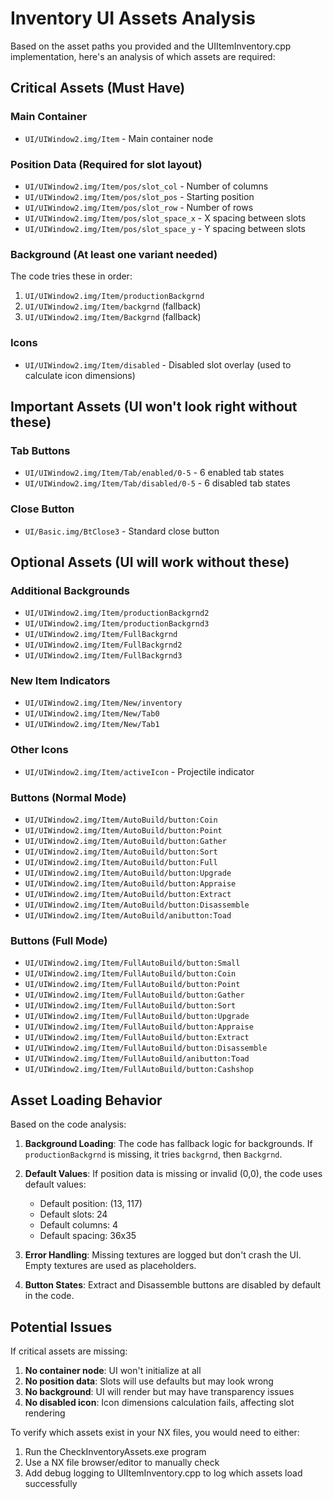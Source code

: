 # Inventory UI Assets Analysis

Based on the asset paths you provided and the UIItemInventory.cpp implementation, here's an analysis of which assets are required:

## Critical Assets (Must Have)

### Main Container
- `UI/UIWindow2.img/Item` - Main container node

### Position Data (Required for slot layout)
- `UI/UIWindow2.img/Item/pos/slot_col` - Number of columns
- `UI/UIWindow2.img/Item/pos/slot_pos` - Starting position
- `UI/UIWindow2.img/Item/pos/slot_row` - Number of rows  
- `UI/UIWindow2.img/Item/pos/slot_space_x` - X spacing between slots
- `UI/UIWindow2.img/Item/pos/slot_space_y` - Y spacing between slots

### Background (At least one variant needed)
The code tries these in order:
1. `UI/UIWindow2.img/Item/productionBackgrnd`
2. `UI/UIWindow2.img/Item/backgrnd` (fallback)
3. `UI/UIWindow2.img/Item/Backgrnd` (fallback)

### Icons
- `UI/UIWindow2.img/Item/disabled` - Disabled slot overlay (used to calculate icon dimensions)

## Important Assets (UI won't look right without these)

### Tab Buttons
- `UI/UIWindow2.img/Item/Tab/enabled/0-5` - 6 enabled tab states
- `UI/UIWindow2.img/Item/Tab/disabled/0-5` - 6 disabled tab states

### Close Button
- `UI/Basic.img/BtClose3` - Standard close button

## Optional Assets (UI will work without these)

### Additional Backgrounds
- `UI/UIWindow2.img/Item/productionBackgrnd2`
- `UI/UIWindow2.img/Item/productionBackgrnd3`
- `UI/UIWindow2.img/Item/FullBackgrnd`
- `UI/UIWindow2.img/Item/FullBackgrnd2`
- `UI/UIWindow2.img/Item/FullBackgrnd3`

### New Item Indicators
- `UI/UIWindow2.img/Item/New/inventory`
- `UI/UIWindow2.img/Item/New/Tab0`
- `UI/UIWindow2.img/Item/New/Tab1`

### Other Icons
- `UI/UIWindow2.img/Item/activeIcon` - Projectile indicator

### Buttons (Normal Mode)
- `UI/UIWindow2.img/Item/AutoBuild/button:Coin`
- `UI/UIWindow2.img/Item/AutoBuild/button:Point`
- `UI/UIWindow2.img/Item/AutoBuild/button:Gather`
- `UI/UIWindow2.img/Item/AutoBuild/button:Sort`
- `UI/UIWindow2.img/Item/AutoBuild/button:Full`
- `UI/UIWindow2.img/Item/AutoBuild/button:Upgrade`
- `UI/UIWindow2.img/Item/AutoBuild/button:Appraise`
- `UI/UIWindow2.img/Item/AutoBuild/button:Extract`
- `UI/UIWindow2.img/Item/AutoBuild/button:Disassemble`
- `UI/UIWindow2.img/Item/AutoBuild/anibutton:Toad`

### Buttons (Full Mode)
- `UI/UIWindow2.img/Item/FullAutoBuild/button:Small`
- `UI/UIWindow2.img/Item/FullAutoBuild/button:Coin`
- `UI/UIWindow2.img/Item/FullAutoBuild/button:Point`
- `UI/UIWindow2.img/Item/FullAutoBuild/button:Gather`
- `UI/UIWindow2.img/Item/FullAutoBuild/button:Sort`
- `UI/UIWindow2.img/Item/FullAutoBuild/button:Upgrade`
- `UI/UIWindow2.img/Item/FullAutoBuild/button:Appraise`
- `UI/UIWindow2.img/Item/FullAutoBuild/button:Extract`
- `UI/UIWindow2.img/Item/FullAutoBuild/button:Disassemble`
- `UI/UIWindow2.img/Item/FullAutoBuild/anibutton:Toad`
- `UI/UIWindow2.img/Item/FullAutoBuild/button:Cashshop`

## Asset Loading Behavior

Based on the code analysis:

1. **Background Loading**: The code has fallback logic for backgrounds. If `productionBackgrnd` is missing, it tries `backgrnd`, then `Backgrnd`.

2. **Default Values**: If position data is missing or invalid (0,0), the code uses default values:
   - Default position: (13, 117)
   - Default slots: 24
   - Default columns: 4
   - Default spacing: 36x35

3. **Error Handling**: Missing textures are logged but don't crash the UI. Empty textures are used as placeholders.

4. **Button States**: Extract and Disassemble buttons are disabled by default in the code.

## Potential Issues

If critical assets are missing:
1. **No container node**: UI won't initialize at all
2. **No position data**: Slots will use defaults but may look wrong
3. **No background**: UI will render but may have transparency issues
4. **No disabled icon**: Icon dimensions calculation fails, affecting slot rendering

To verify which assets exist in your NX files, you would need to either:
1. Run the CheckInventoryAssets.exe program
2. Use a NX file browser/editor to manually check
3. Add debug logging to UIItemInventory.cpp to log which assets load successfully